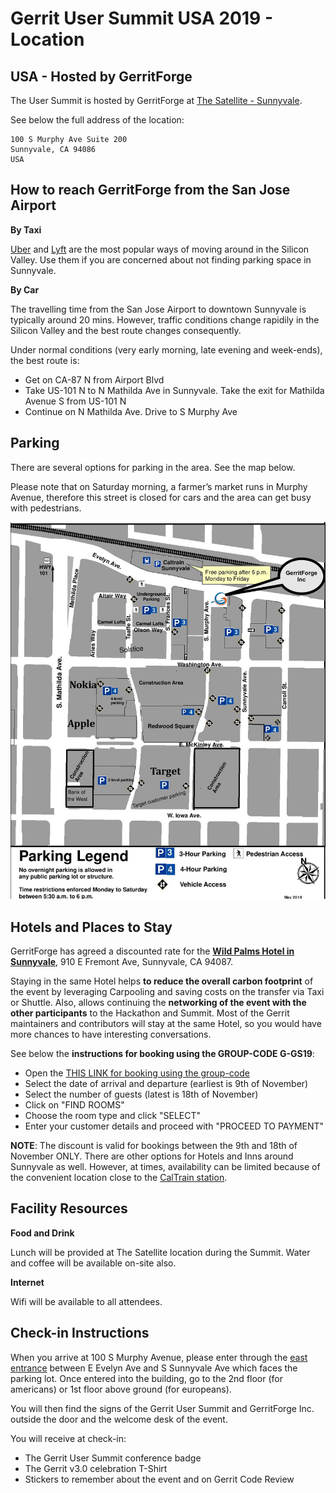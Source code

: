 # Gerrit User Summit USA 2019 - Location

## USA - Hosted by GerritForge

The User Summit is hosted by GerritForge at [The Satellite - Sunnyvale](https://goo.gl/maps/no8vCBpqi61pv2jx5).

See below the full address of the location:

```
100 S Murphy Ave Suite 200
Sunnyvale, CA 94086
USA
```

## How to reach GerritForge from the San Jose Airport

__By Taxi__

[Uber](http://www.uber.com) and [Lyft](http://www.lyft.com) are the most popular ways of moving
around in the Silicon Valley. Use them if you are concerned about not finding parking space in Sunnyvale.

__By Car__

The travelling time from the San Jose Airport to downtown Sunnyvale is typically around 20 mins. However,
traffic conditions change rapidily in the Silicon Valley and the best route changes consequently.

Under normal conditions (very early morning, late evening and week-ends), the best route is:
- Get on CA-87 N from Airport Blvd
- Take US-101 N to N Mathilda Ave in Sunnyvale. Take the exit for Mathilda Avenue S from US-101 N
- Continue on N Mathilda Ave. Drive to S Murphy Ave

## Parking

There are several options for parking in the area. See the map below.

Please note that on Saturday morning, a farmer’s market runs in Murphy Avenue, therefore this street is closed
for cars and the area can get busy with pedestrians.

![USA venue parking](images/sunnyvale-parking.jpg)

## Hotels and Places to Stay

GerritForge has agreed a discounted rate for the [**Wild Palms Hotel in Sunnyvale**](https://www.google.com/maps/place/Wild+Palms+Hotel/@37.3515259,-122.0158228,17z/data=!4m11!1m2!3m1!2sWild+Palms+Hotel!3m7!1s0x0:0x74dd551c58050b4a!5m2!4m1!1i2!8m2!3d37.3515217!4d-122.0136338),
910 E Fremont Ave, Sunnyvale, CA 94087.

Staying in the same Hotel helps __to reduce the overall carbon footprint__ of the event by leveraging Carpooling
and saving costs on the transfer via Taxi or Shuttle.
Also, allows continuing the __networking of the event with the other participants__ to the Hackathon and Summit.
Most of the Gerrit maintainers and contributors will stay at the same Hotel, so you would have more chances
to have interesting conversations.

See below the **instructions for booking using the GROUP-CODE G-GS19**:
- Open the [THIS LINK for booking using the group-code](https://www.hyatt.com/en-US/group-booking/SJCJW/G-GS19)
- Select the date of arrival and departure (earliest is 9th of November)
- Select the number of guests (latest is 18th of November)
- Click on "FIND ROOMS"
- Choose the room type and click "SELECT"
- Enter your customer details and proceed with "PROCEED TO PAYMENT"

**NOTE**: The discount is valid for bookings between the 9th and 18th of November ONLY.
There are other options for Hotels and Inns around Sunnyvale as well. However, at times, availability can
be limited because of the convenient location close to the [CalTrain station](http://www.caltrain.com/stations/sunnyvalestation.html).

## Facility Resources

__Food and Drink__

Lunch will be provided at The Satellite location during the Summit.
Water and coffee will be available on-site also.

__Internet__

Wifi will be available to all attendees.

## Check-in Instructions

When you arrive at 100 S Murphy Avenue, please enter through the
[east entrance](https://goo.gl/maps/dcWVSNoytvBvTLpv8) between E Evelyn Ave and S Sunnyvale Ave
which faces the parking lot. Once entered into the building, go to the 2nd floor (for americans)
or 1st floor above ground (for europeans).

You will then find the signs of the Gerrit User Summit and GerritForge Inc. outside the door and the
welcome desk of the event.

You will receive at check-in:

- The Gerrit User Summit conference badge
- The Gerrit v3.0 celebration T-Shirt
- Stickers to remember about the event and on Gerrit Code Review